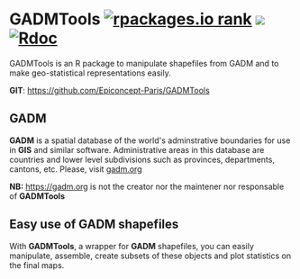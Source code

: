 # GADMTools [![rpackages.io rank](https://www.rpackages.io/badge/GADMTools.svg)](https://www.rpackages.io/package/GADMTools) [![](https://cranlogs.r-pkg.org/badges/GADMTools)](https://cran.rstudio.com/web/packages/GADMTools/index.html) [![Rdoc](http://www.rdocumentation.org/badges/version/GADMTools)](http://www.rdocumentation.org/packages/GADMTools)

GADMTools is an R package to manipulate shapefiles from GADM and to make geo-statistical representations easily.

**GIT**: https://github.com/Epiconcept-Paris/GADMTools

## GADM

**GADM** is a spatial database of the world's adminstrative boundaries for use in **GIS** and similar software. Administrative areas in this database are countries and lower level subdivisions such as provinces, departments, cantons, etc.
Please, visit [gadm.org](https://gadm.org/) 

**NB:** https://gadm.org is not the creator nor the maintener nor responsable of **GADMTools**

## Easy use of GADM shapefiles

With **GADMTools**, a wrapper for **GADM** shapefiles, you can easily manipulate, assemble, create subsets of these objects and plot statistics on the final maps.

